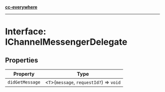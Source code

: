 [**cc-everywhere**](../../../../../index.md)

***

# Interface: IChannelMessengerDelegate

## Properties

| Property | Type |
| ------ | ------ |
| `didGetMessage` | <`T`\>(`message`, `requestId?`) => `void` |
